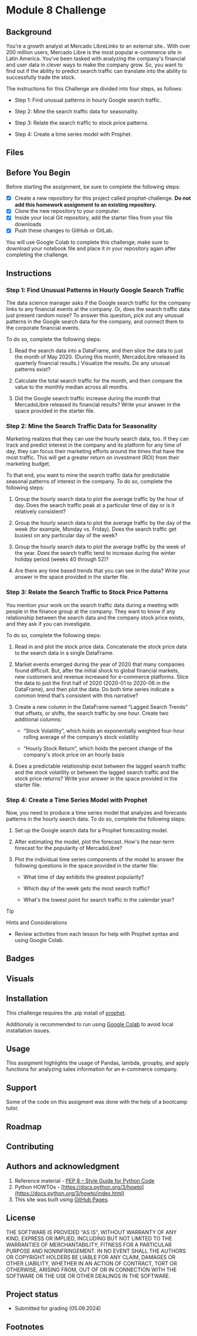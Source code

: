 # Module 8 Challenge

## Background
You’re a growth analyst at Mercado LibreLinks to an external site.. With over 200 million users, Mercado Libre is the most popular e-commerce site in Latin America. You've been tasked with analyzing the company's financial and user data in clever ways to make the company grow. So, you want to find out if the ability to predict search traffic can translate into the ability to successfully trade the stock.

The instructions for this Challenge are divided into four steps, as follows:

- Step 1: Find unusual patterns in hourly Google search traffic.

- Step 2: Mine the search traffic data for seasonality.

- Step 3: Relate the search traffic to stock price patterns.

- Step 4: Create a time series model with Prophet.

## Files

## Before You Begin
Before starting the assignment, be sure to complete the following steps:
   - [x] Create a new repository for this project called prophet-challenge. **Do not add this homework assignment to an existing repository.**
   - [x] Clone the new repository to your computer.
   - [x] Inside your local Git repository, add the starter files from your file downloads
   - [x] Push these changes to GitHub or GitLab.

You will use Google Colab to complete this challenge; make sure to download your notebook file and place it in your repository again after completing the challenge.

## Instructions

### Step 1: Find Unusual Patterns in Hourly Google Search Traffic

The data science manager asks if the Google search traffic for the company links to any financial events at the company. Or, does the search traffic data just present random noise? To answer this question, pick out any unusual patterns in the Google search data for the company, and connect them to the corporate financial events.

To do so, complete the following steps:

1. Read the search data into a DataFrame, and then slice the data to just the month of May 2020. (During this month, MercadoLibre released its quarterly financial results.) Visualize the results. Do any unusual patterns exist?

2. Calculate the total search traffic for the month, and then compare the value to the monthly median across all months.

3. Did the Google search traffic increase during the month that MercadoLibre released its financial results? Write your answer in the space provided in the starter file.

### Step 2: Mine the Search Traffic Data for Seasonality

Marketing realizes that they can use the hourly search data, too. If they can track and predict interest in the company and its platform for any time of day, they can focus their marketing efforts around the times that have the most traffic. This will get a greater return on investment (ROI) from their marketing budget.

To that end, you want to mine the search traffic data for predictable seasonal patterns of interest in the company. To do so, complete the following steps:

1. Group the hourly search data to plot the average traffic by the hour of day. Does the search traffic peak at a particular time of day or is it relatively consistent?

2. Group the hourly search data to plot the average traffic by the day of the week (for example, Monday vs. Friday). Does the search traffic get busiest on any particular day of the week?

3. Group the hourly search data to plot the average traffic by the week of the year. Does the search traffic tend to increase during the winter holiday period (weeks 40 through 52)?

4. Are there any time based trends that you can see in the data? Write your answer in the space provided in the starter file.

### Step 3: Relate the Search Traffic to Stock Price Patterns

You mention your work on the search traffic data during a meeting with people in the finance group at the company. They want to know if any relationship between the search data and the company stock price exists, and they ask if you can investigate.

To do so, complete the following steps:

1. Read in and plot the stock price data. Concatenate the stock price data to the search data in a single DataFrame.

2. Market events emerged during the year of 2020 that many companies found difficult. But, after the initial shock to global financial markets, new customers and revenue increased for e-commerce platforms. Slice the data to just the first half of 2020 (2020-01 to 2020-06 in the DataFrame), and then plot the data. Do both time series indicate a common trend that’s consistent with this narrative?

3. Create a new column in the DataFrame named “Lagged Search Trends” that offsets, or shifts, the search traffic by one hour. Create two additional columns:

    - “Stock Volatility”, which holds an exponentially weighted four-hour rolling average of the company’s stock volatility

    - “Hourly Stock Return”, which holds the percent change of the company's stock price on an hourly basis

4. Does a predictable relationship exist between the lagged search traffic and the stock volatility or between the lagged search traffic and the stock price returns? Write your answer in the space provided in the starter file.

### Step 4: Create a Time Series Model with Prophet

Now, you need to produce a time series model that analyzes and forecasts patterns in the hourly search data. To do so, complete the following steps:

1. Set up the Google search data for a Prophet forecasting model.

2. After estimating the model, plot the forecast. How's the near-term forecast for the popularity of MercadoLibre?

3. Plot the individual time series components of the model to answer the following questions in the space provided in the starter file:

    - What time of day exhibits the greatest popularity?

    - Which day of the week gets the most search traffic?

    - What's the lowest point for search traffic in the calendar year?


> [!TIP]
>Hints and Considerations

- Review activities from each lesson for help with Prophet syntax and using Google Colab.

## Badges

## Visuals

## Installation
This challenge requires the .pip install of [prophet](https://facebook.github.io/prophet/).

Additionaly is recommended to run using [Google Colab](https://colab.research.google.com/) to avoid local installation issues.

## Usage
This assigment highlights the usage of Pandas, lambda, groupby, and apply functions for analyzing sales information for an e-commerce company.

## Support
Some of the code on this assigment was done with the help of a bootcamp tutor.

## Roadmap

## Contributing

## Authors and acknowledgment
1. Reference material - [PEP 8 – Style Guide for Python Code](https://peps.python.org/pep-0008/)
2. Python HOWTOs - [https://docs.python.org/3/howto](https://docs.python.org/3/howto/index.html)
3. This site was built using [GitHub Pages](https://pages.github.com/).

## License
THE SOFTWARE IS PROVIDED "AS IS", WITHOUT WARRANTY OF ANY KIND, EXPRESS OR
IMPLIED, INCLUDING BUT NOT LIMITED TO THE WARRANTIES OF MERCHANTABILITY,
FITNESS FOR A PARTICULAR PURPOSE AND NONINFRINGEMENT. IN NO EVENT SHALL THE
AUTHORS OR COPYRIGHT HOLDERS BE LIABLE FOR ANY CLAIM, DAMAGES OR OTHER
LIABILITY, WHETHER IN AN ACTION OF CONTRACT, TORT OR OTHERWISE, ARISING FROM,
OUT OF OR IN CONNECTION WITH THE SOFTWARE OR THE USE OR OTHER DEALINGS IN THE
SOFTWARE.

## Project status
- Submitted for grading (05.09.2024)

## Footnotes